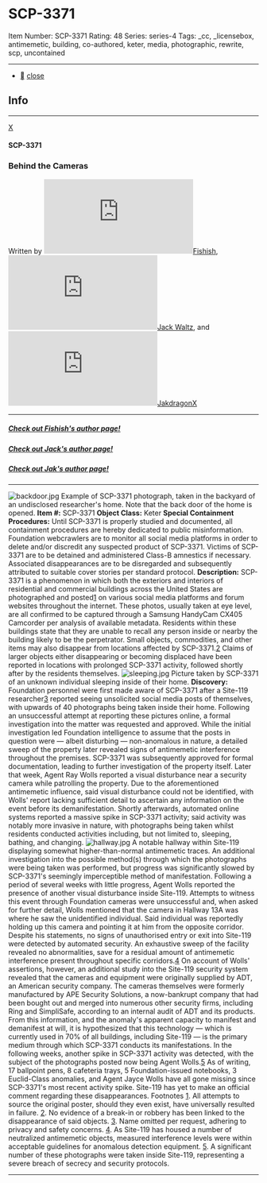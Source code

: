 # SCP-3371
Item Number: SCP-3371
Rating: 48
Series: series-4
Tags: _cc, _licensebox, antimemetic, building, co-authored, keter, media, photographic, rewrite, scp, uncontained

---

  * [](javascript:;)
[close](javascript:;)
## Info
* * *
[X](javascript:;)
#### SCP-3371
### Behind the Cameras
Written by [![Fishish](https://www.wikidot.com/avatar.php?userid=6066968&amp;size=small&amp;timestamp=1720188528)](http://www.wikidot.com/user:info/fishish)[Fishish](http://www.wikidot.com/user:info/fishish), [![Jack Waltz](https://www.wikidot.com/avatar.php?userid=7989351&amp;size=small&amp;timestamp=1720188528)](http://www.wikidot.com/user:info/jack-waltz)[Jack Waltz](http://www.wikidot.com/user:info/jack-waltz), and [![JakdragonX](https://www.wikidot.com/avatar.php?userid=5588260&amp;size=small&amp;timestamp=1720188528)](http://www.wikidot.com/user:info/jakdragonx)[JakdragonX](http://www.wikidot.com/user:info/jakdragonx)
* * *
##### [Check out Fishish's author page!](/fishishpage)
##### [Check out Jack's author page!](/jack-waltz)
##### [Check out Jak's author page!](/jakdragonx-rage-collection)
* * *

![backdoor.jpg](https://scp-wiki.wdfiles.com/local--files/scp-3371/backdoor.jpg)
Example of SCP-3371 photograph, taken in the backyard of an undisclosed researcher's home. Note that the back door of the home is opened.
**Item #:** SCP-3371
**Object Class:** Keter
**Special Containment Procedures:** Until SCP-3371 is properly studied and documented, all containment procedures are hereby dedicated to public misinformation. Foundation webcrawlers are to monitor all social media platforms in order to delete and/or discredit any suspected product of SCP-3371. Victims of SCP-3371 are to be detained and administered Class-B amnestics if necessary.
Associated disappearances are to be disregarded and subsequently attributed to suitable cover stories per standard protocol.
**Description:** SCP-3371 is a phenomenon in which both the exteriors and interiors of residential and commercial buildings across the United States are photographed and posted[1](javascript:;) on various social media platforms and forum websites throughout the internet. These photos, usually taken at eye level, are all confirmed to be captured through a Samsung HandyCam CX405 Camcorder per analysis of available metadata. Residents within these buildings state that they are unable to recall any person inside or nearby the building likely to be the perpetrator.
Small objects, commodities, and other items may also disappear from locations affected by SCP-3371.[2](javascript:;) Claims of larger objects either disappearing or becoming displaced have been reported in locations with prolonged SCP-3371 activity, followed shortly after by the residents themselves.
![sleeping.jpg](https://scp-wiki.wdfiles.com/local--files/scp-3371/sleeping.jpg)
Picture taken by SCP-3371 of an unknown individual sleeping inside of their home.
**Discovery:** Foundation personnel were first made aware of SCP-3371 after a Site-119 researcher[3](javascript:;) reported seeing unsolicited social media posts of themselves, with upwards of 40 photographs being taken inside their home. Following an unsuccessful attempt at reporting these pictures online, a formal investigation into the matter was requested and approved.
While the initial investigation led Foundation intelligence to assume that the posts in question were — albeit disturbing — non-anomalous in nature, a detailed sweep of the property later revealed signs of antimemetic interference throughout the premises. SCP-3371 was subsequently approved for formal documentation, leading to further investigation of the property itself.
Later that week, Agent Ray Wolls reported a visual disturbance near a security camera while patrolling the property. Due to the aforementioned antimemetic influence, said visual disturbance could not be identified, with Wolls' report lacking sufficient detail to ascertain any information on the event before its demanifestation. Shortly afterwards, automated online systems reported a massive spike in SCP-3371 activity; said activity was notably more invasive in nature, with photographs being taken whilst residents conducted activities including, but not limited to, sleeping, bathing, and changing.
![hallway.jpg](https://scp-wiki.wdfiles.com/local--files/scp-3371/hallway.jpg)
A notable hallway within Site-119 displaying somewhat higher-than-normal antimemetic traces.
An additional investigation into the possible method(s) through which the photographs were being taken was performed, but progress was significantly slowed by SCP-3371's seemingly imperceptible method of manifestation. Following a period of several weeks with little progress, Agent Wolls reported the presence of another visual disturbance inside Site-119. Attempts to witness this event through Foundation cameras were unsuccessful and, when asked for further detail, Wolls mentioned that the camera in Hallway 13A was where he saw the unidentified individual. Said individual was reportedly holding up this camera and pointing it at him from the opposite corridor.
Despite his statements, no signs of unauthorised entry or exit into Site-119 were detected by automated security. An exhaustive sweep of the facility revealed no abnormalities, save for a residual amount of antimemetic interference present throughout specific corridors.[4](javascript:;)
On account of Wolls' assertions, however, an additional study into the Site-119 security system revealed that the cameras and equipment were originally supplied by ADT, an American security company. The cameras themselves were formerly manufactured by APE Security Solutions, a now-bankrupt company that had been bought out and merged into numerous other security firms, including Ring and SimpliSafe, according to an internal audit of ADT and its products. From this information, and the anomaly's apparent capacity to manifest and demanifest at will, it is hypothesized that this technology — which is currently used in 70% of all buildings, including Site-119 — is the primary medium through which SCP-3371 conducts its manifestations.
In the following weeks, another spike in SCP-3371 activity was detected, with the subject of the photographs posted now being Agent Wolls.[5](javascript:;) As of writing, 17 ballpoint pens, 8 cafeteria trays, 5 Foundation-issued notebooks, 3 Euclid-Class anomalies, and Agent Jayce Wolls have all gone missing since SCP-3371's most recent activity spike.
Site-119 has yet to make an official comment regarding these disappearances.
Footnotes
[1](javascript:;). All attempts to source the original poster, should they even exist, have universally resulted in failure.
[2](javascript:;). No evidence of a break-in or robbery has been linked to the disappearance of said objects.
[3](javascript:;). Name omitted per request, adhering to privacy and safety concerns.
[4](javascript:;). As Site-119 has housed a number of neutralized antimemetic objects, measured interference levels were within acceptable guidelines for anomalous detection equipment.
[5](javascript:;). A significant number of these photographs were taken inside Site-119, representing a severe breach of secrecy and security protocols.
* * *